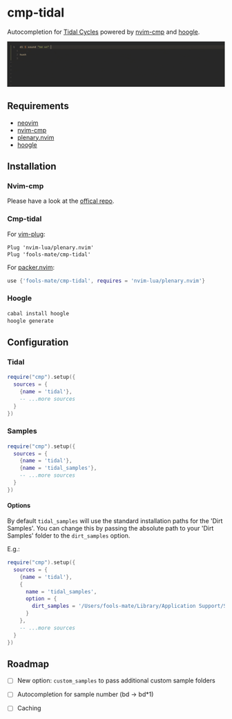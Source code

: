 # cmp-tidal

Autocompletion for [Tidal Cycles](https://tidalcycles.org/) powered by [nvim-cmp](https://github.com/hrsh7th/nvim-cmp) and [hoogle](http://hackage.haskell.org/cgi-bin/hackage-scripts/package/hoogle).

![Showcase](showcase.gif)

## Requirements
- [neovim](https://github.com/neovim/neovim)
- [nvim-cmp](https://github.com/hrsh7th/nvim-cmp)
- [plenary.nvim](https://github.com/nvim-lua/plenary.nvim)
- [hoogle](http://hackage.haskell.org/cgi-bin/hackage-scripts/package/hoogle)

## Installation

### Nvim-cmp

Please have a look at the [offical repo](https://github.com/hrsh7th/nvim-cmp).

### Cmp-tidal

For [vim-plug](https://github.com/junegunn/vim-plug):

```vim
Plug 'nvim-lua/plenary.nvim'
Plug 'fools-mate/cmp-tidal'
```

For [packer.nvim](https://github.com/wbthomason/packer.nvim):

```lua
use {'fools-mate/cmp-tidal', requires = 'nvim-lua/plenary.nvim'}
```

### Hoogle

```sh
cabal install hoogle
hoogle generate
```

## Configuration

### Tidal
```lua
require("cmp").setup({
  sources = {
    {name = 'tidal'},
    -- ...more sources
  }
})
```

### Samples

```lua
require("cmp").setup({
  sources = {
    {name = 'tidal'},
    {name = 'tidal_samples'},
    -- ...more sources
  }
})
```

#### Options

By default `tidal_samples` will use the standard installation paths for the 'Dirt Samples'. 
You can change this by passing the absolute path to your 'Dirt Samples' folder to the `dirt_samples` option.

E.g.:
```lua
require("cmp").setup({
  sources = {
    {name = 'tidal'},
    {
      name = 'tidal_samples',
      option = {
        dirt_samples = '/Users/fools-mate/Library/Application Support/SuperCollider/downloaded-quarks/Dirt-Samples'
      }
    },
    -- ...more sources
  }
})
```

## Roadmap

- [ ] New option: `custom_samples` to pass additional custom sample folders
- [ ] Autocompletion for sample number (bd -> bd\*1)
- [ ] Caching

